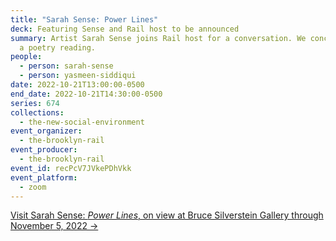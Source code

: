 ```yaml
---
title: "Sarah Sense: Power Lines"
deck: Featuring Sense and Rail host to be announced
summary: Artist Sarah Sense joins Rail host for a conversation. We conclude with
  a poetry reading.
people:
  - person: sarah-sense
  - person: yasmeen-siddiqui
date: 2022-10-21T13:00:00-0500
end_date: 2022-10-21T14:30:00-0500
series: 674
collections:
  - the-new-social-environment
event_organizer:
  - the-brooklyn-rail
event_producer:
  - the-brooklyn-rail
event_id: recPcV7JVkePDhVkk
event_platform:
  - zoom
---
```

[V﻿isit Sarah Sense: *Power Lines*, on view at Bruce Silverstein Gallery through November 5, 2022 →](https://www.brucesilverstein.com/exhibitions/sarah-sense-i-power-lines)